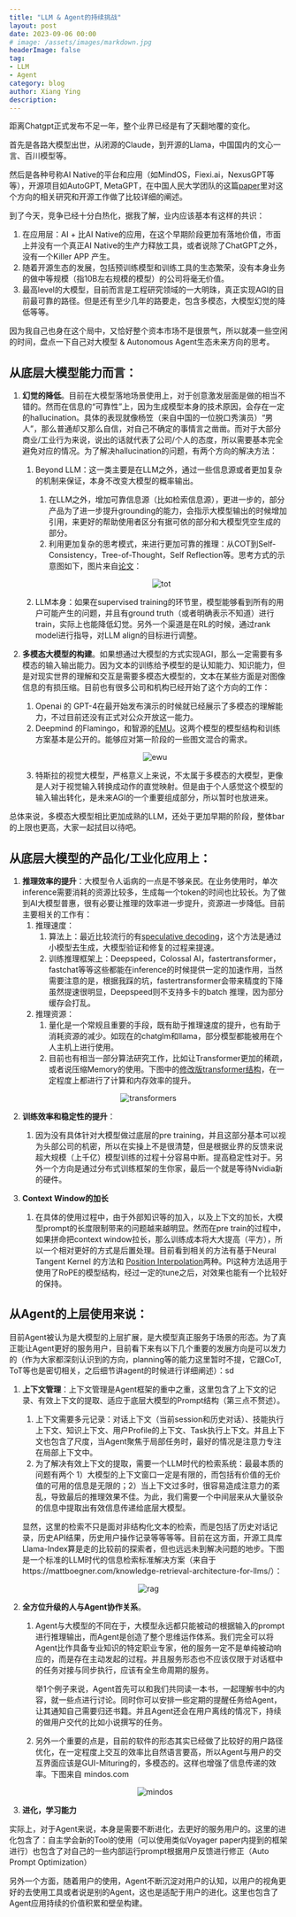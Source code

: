 ```yaml
---
title: "LLM & Agent的持续挑战"
layout: post
date: 2023-09-06 00:00
# image: /assets/images/markdown.jpg
headerImage: false
tag:
- LLM
- Agent
category: blog
author: Xiang Ying
description: 
---
```


距离Chatgpt正式发布不足一年，整个业界已经是有了天翻地覆的变化。

首先是各路大模型出世，从闭源的Claude，到开源的Llama，中国国内的文心一言、百川模型等。

然后是各种号称AI Native的平台和应用（如MindOS，Fiexi.ai，NexusGPT等等），开源项目如AutoGPT, MetaGPT，在中国人民大学团队的这篇[paper](https://arxiv.org/pdf/2308.11432.pdf)里对这个方向的相关研究和开源工作做了比较详细的阐述。

到了今天，竞争已经十分白热化，据我了解，业内应该基本有这样的共识：

1. 在应用层：AI + 比AI Native的应用，在这个早期阶段更加有落地价值，市面上并没有一个真正AI Native的生产力释放工具，或者说除了ChatGPT之外，没有一个Killer APP 产生。
2. 随着开源生态的发展，包括预训练模型和训练工具的生态繁荣，没有本身业务的做中等规模（指10B左右规模的模型）的公司将毫无价值。
3. 最高level的大模型，目前而言是工程研究领域的一大明珠，真正实现AGI的目前最可靠的路径。但是还有至少几年的路要走，包含多模态，大模型幻觉的降低等等。

因为我自己也身在这个局中，又恰好整个资本市场不是很景气，所以就凑一些空闲的时间，盘点一下自己对大模型 & Autonomous Agent生态未来方向的思考。

## **从底层大模型能力而言：**

1. **幻觉的降低**。目前在大模型落地场景使用上，对于创意激发层面是做的相当不错的。然而在信息的“可靠性”上，因为生成模型本身的技术原因，会存在一定的hallucination。具体的表现就像杨笠（来自中国的一位脱口秀演员）“男人”，那么普通却又那么自信，对自己不确定的事情言之凿凿。而对于大部分商业/工业行为来说，说出的话就代表了公司/个人的态度，所以需要基本完全避免对应的情况。为了解决hallucination的问题，有两个方向的解决方法：
    1. Beyond LLM：这一类主要是在LLM之外，通过一些信息源或者更加复杂的机制来保证，本身不改变大模型的概率输出。
        1. 在LLM之外，增加可靠信息源（比如检索信息源），更进一步的，部分产品为了进一步提升grounding的能力，会指示大模型输出的时候增加引用，来更好的帮助使用者区分有据可依的部分和大模型凭空生成的部分。
        2. 利用更加复杂的思考模式，来进行更加可靠的推理：从COT到Self-Consistency，Tree-of-Thought，Self Reflection等。思考方式的示意图如下，图片来自[论文](https://arxiv.org/pdf/2305.10601.pdf)：

        <p align="center">
             <img src="/assets/images/tot.png" alt="tot">
        </p>

    2. LLM本身：如果在supervised training的环节里，模型能够看到所有的用户可能产生的问题，并且有ground truth（或者明确表示不知道）进行train，实际上也能降低幻觉。另外一个渠道是在RL的时候，通过rank model进行指导，对LLM align的目标进行调整。

2. **多模态大模型的构建**。如果想通过大模型的方式实现AGI，那么一定需要有多模态的输入输出能力。因为文本的训练给予模型的是认知能力、知识能力，但是对现实世界的理解和交互是需要多模态大模型的，文本在某些方面是对图像信息的有损压缩。目前也有很多公司和机构已经开始了这个方向的工作：
    1. Openai 的 GPT-4在最开始发布演示的时候就已经展示了多模态的理解能力，不过目前还没有正式对公众开放这一能力。
    2. Deepmind 的Flamingo，和智源的[EMU](https://arxiv.org/pdf/2307.05222.pdf)。这两个模型的模型结构和训练方案基本是公开的。能够应对第一阶段的一些图文混合的需求。

    <p align="center">
        <img src="/assets/images/ewu.png" alt="ewu">
    </p>

    3. 特斯拉的视觉大模型，严格意义上来说，不太属于多模态的大模型，更像是人对于视觉输入转换成动作的直觉映射。但是由于个人感觉这个模型的输入输出转化，是未来AGI的一个重要组成部分，所以暂时也放进来。

总体来说，多模态大模型相比更加成熟的LLM，还处于更加早期的阶段，整体bar的上限也更高，大家一起拭目以待吧。

## **从底层大模型的产品化/工业化应用上：**

1. **推理效率的提升**：大模型令人诟病的一点是不够亲民。在业务使用时，单次inference需要消耗的资源比较多，生成每一个token的时间也比较长。为了做到AI大模型普惠，很有必要让推理的效率进一步提升，资源进一步降低。目前主要相关的工作有：
    1. 推理速度：
        1. 算法上：最近比较流行的有[speculative decoding](https://arxiv.org/pdf/2302.01318.pdf)，这个方法是通过小模型去生成，大模型验证和修复的过程来提速。
        2. 训练推理框架上：Deepspeed，Colossal AI，fastertransformer，fastchat等等这些都能在inference的时候提供一定的加速作用，当然需要注意的是，根据我踩的坑，fastertransformer会带来精度的下降虽然提速很明显，Deepspeed则不支持多卡的batch 推理，因为部分缓存会打乱。
    2. 推理资源：
        1. 量化是一个常规且重要的手段，既有助于推理速度的提升，也有助于消耗资源的减少。如现在的chatglm和llama，部分模型都能被用在个人主机上进行使用。
        2. 目前也有相当一部分算法研究工作，比如让Transformer更加的稀疏，或者说压缩Memory的使用。下图中的[修改版transformer结构](https://arxiv.org/pdf/2009.06732.pdf)，在一定程度上都进行了计算和内存效率的提升。

<p align="center">
  <img src="/assets/images/transformers.png" alt="transformers">
</p>

2. **训练效率和稳定性的提升**：
    1. 因为没有具体针对大模型做过底层的pre training，并且这部分基本可以视为头部公司的机密，所以在实操上不是很清楚，但是根据业界的反馈来说超大规模（上千亿）模型训练的过程十分容易中断。提高稳定性对于。另外一个方向是通过分布式训练框架的生你家，最后一个就是等待Nvidia新的硬件。

3. **Context Window的加长**
    1. 在具体的使用过程中，由于外部知识等的加入，以及上下文的加长，大模型prompt的长度限制带来的问题越来越明显。然而在pre train的过程中，如果拼命把context window拉长，那么训练成本将大大提高（平方），所以一个相对更好的方式是后置处理。目前看到相关的方法有基于Neural Tangent Kernel 的方法和 [Position Interpolation](https://arxiv.org/pdf/2306.15595.pdf)两种。PI这种方法适用于使用了RoPE的模型结构，经过一定的tune之后，对效果也能有一个比较好的保持。

## **从Agent的上层使用来说：**

目前Agent被认为是大模型的上层扩展，是大模型真正服务于场景的形态。为了真正能让Agent更好的服务用户，目前看下来有以下几个重要的发展方向是可以发力的（作为大家都深刻认识到的方向，planning等的能力这里暂时不提，它跟CoT, ToT等也是密切相关，之后细节讲agent的时候进行详细阐述）：sd

1. **上下文管理**：上下文管理是Agent框架的重中之重，这里包含了上下文的记录、有效上下文的提取、适应于底层大模型的Prompt结构（第三点不赘述）。
    1. 上下文需要多元记录：对话上下文（当前session和历史对话）、技能执行上下文、知识上下文、用户Profile的上下文、Task执行上下文。并且上下文也包含了尺度，当Agent聚焦于局部任务时，最好的情况是注意力专注在局部上下文中。
    2. 为了解决有效上下文的提取，需要一个LLM时代的检索系统：最最本质的问题有两个 1）大模型的上下文窗口一定是有限的，而包括有价值的无价值的可用的信息是无限的；2）当上下文过多时，很容易造成注意力的紊乱，导致最后的推理效果不佳。为此，我们需要一个中间层来从大量驳杂的信息中提取出有效信息传递给底层大模型。

    显然，这里的检索不只是面对非结构化文本的检索，而是包括了历史对话记录，历史API结果，历史用户操作记录等等等等。目前在这方面，开源工具库Llama-Index算是走的比较前的探索者，但也远远未到解决问题的地步。下图是一个标准的LLM时代的信息检索标准解决方案（来自于https://mattboegner.com/knowledge-retrieval-architecture-for-llms/）：

<p align="center">
  <img src="/assets/images/rag.png" alt="rag">
</p>

2. **全方位升级的人与Agent协作关系**。
    1. Agent与大模型的不同在于，大模型永远都只能被动的根据输入的prompt进行推理输出，而Agent是创造了整个思维运作体系。我们完全可以将Agent比作具备专业知识的特定职业专家，他的服务一定不是单纯被动响应的，而是存在主动发起的过程。并且服务形态也不应该仅限于对话框中的任务对接与同步执行，应该有全生命周期的服务。

        举1个例子来说，Agent首先可以和我们共同读一本书，一起理解书中的内容，就一些点进行讨论。同时你可以安排一些定期的提醒任务给Agent，让其通知自己需要归还书籍。并且Agent还会在用户离线的情况下，持续的做用户交代的比如小说撰写的任务。

    2. 另外一个重要的点是，目前的软件的形态其实已经做了比较好的用户路径优化，在一定程度上交互的效率比自然语言要高，所以Agent与用户的交互界面应该是GUI-Mituring的，多模态的。这样也增强了信息传递的效率。下图来自 mindos.com

    <p align="center">
        <img src="/assets/images/mindos.png" alt="mindos">
    </p>

3. **进化，学习能力**

实际上，对于Agent来说，本身是需要不断进化，去更好的服务用户的。这里的进化包含了：自主学会新的Tool的使用（可以使用类似Voyager paper内提到的框架进行）也包含了对自己的一些内部运行prompt根据用户反馈进行修正（Auto Prompt Optimization）

另外一个方面，随着用户的使用，Agent不断沉淀对用户的认知，以用户的视角更好的去使用工具或者说是别的Agent，这也是适配于用户的进化。这里也包含了Agent应用持续的价值积累和壁垒构建。
